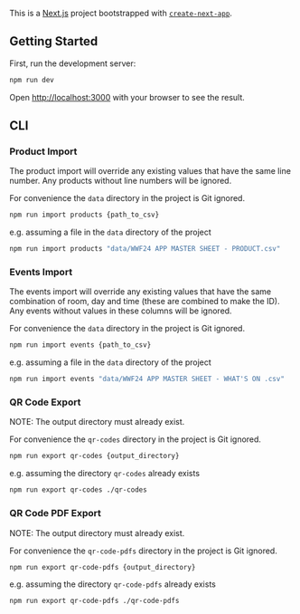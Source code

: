 This is a [Next.js](https://nextjs.org/) project bootstrapped with [`create-next-app`](https://github.com/vercel/next.js/tree/canary/packages/create-next-app).

## Getting Started

First, run the development server:

```bash
npm run dev
```

Open [http://localhost:3000](http://localhost:3000) with your browser to see the result.



## CLI

### Product Import

The product import will override any existing values that have the same line number. Any products without line numbers will be ignored.

For convenience the `data` directory in the project is Git ignored.

```bash
npm run import products {path_to_csv}
```

e.g. assuming a file in the `data` directory of the project

```bash
npm run import products "data/WWF24 APP MASTER SHEET - PRODUCT.csv"
```

### Events Import

The events import will override any existing values that have the same combination of room, day and time (these are combined to make the ID). Any events without values in these columns will be ignored.

For convenience the `data` directory in the project is Git ignored.

```bash
npm run import events {path_to_csv}
```

e.g. assuming a file in the `data` directory of the project

```bash
npm run import events "data/WWF24 APP MASTER SHEET - WHAT'S ON .csv"
```

### QR Code Export

NOTE: The output directory must already exist.

For convenience the `qr-codes` directory in the project is Git ignored.

```bash
npm run export qr-codes {output_directory}
```

e.g. assuming the directory `qr-codes` already exists

```bash
npm run export qr-codes ./qr-codes
```

### QR Code PDF Export

NOTE: The output directory must already exist.

For convenience the `qr-code-pdfs` directory in the project is Git ignored.

```bash
npm run export qr-code-pdfs {output_directory}
```

e.g. assuming the directory `qr-code-pdfs` already exists

```bash
npm run export qr-code-pdfs ./qr-code-pdfs
```
